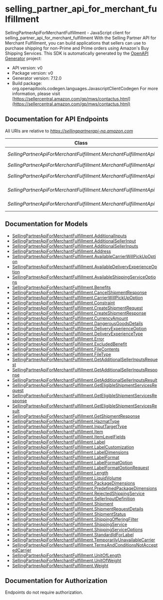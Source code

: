 # selling_partner_api_for_merchant_fulfillment

SellingPartnerApiForMerchantFulfillment - JavaScript client for selling_partner_api_for_merchant_fulfillment
With the Selling Partner API for Merchant Fulfillment, you can build applications that sellers can use to purchase shipping for non-Prime and Prime orders using Amazon's Buy Shipping Services.
This SDK is automatically generated by the [OpenAPI Generator](https://openapi-generator.tech) project:

- API version: v0
- Package version: v0
- Generator version: 7.12.0
- Build package: org.openapitools.codegen.languages.JavascriptClientCodegen
For more information, please visit [https://sellercentral.amazon.com/gp/mws/contactus.html](https://sellercentral.amazon.com/gp/mws/contactus.html)

## Documentation for API Endpoints

All URIs are relative to *https://sellingpartnerapi-na.amazon.com*

Class | Method | HTTP request | Description
------------ | ------------- | ------------- | -------------
*SellingPartnerApiForMerchantFulfillment.MerchantFulfillmentApi* | [**cancelShipment**](docs/MerchantFulfillmentApi.md#cancelShipment) | **DELETE** /mfn/v0/shipments/{shipmentId} | 
*SellingPartnerApiForMerchantFulfillment.MerchantFulfillmentApi* | [**createShipment**](docs/MerchantFulfillmentApi.md#createShipment) | **POST** /mfn/v0/shipments | 
*SellingPartnerApiForMerchantFulfillment.MerchantFulfillmentApi* | [**getAdditionalSellerInputs**](docs/MerchantFulfillmentApi.md#getAdditionalSellerInputs) | **POST** /mfn/v0/additionalSellerInputs | 
*SellingPartnerApiForMerchantFulfillment.MerchantFulfillmentApi* | [**getEligibleShipmentServices**](docs/MerchantFulfillmentApi.md#getEligibleShipmentServices) | **POST** /mfn/v0/eligibleShippingServices | 
*SellingPartnerApiForMerchantFulfillment.MerchantFulfillmentApi* | [**getShipment**](docs/MerchantFulfillmentApi.md#getShipment) | **GET** /mfn/v0/shipments/{shipmentId} | 


## Documentation for Models

 - [SellingPartnerApiForMerchantFulfillment.AdditionalInputs](docs/AdditionalInputs.md)
 - [SellingPartnerApiForMerchantFulfillment.AdditionalSellerInput](docs/AdditionalSellerInput.md)
 - [SellingPartnerApiForMerchantFulfillment.AdditionalSellerInputs](docs/AdditionalSellerInputs.md)
 - [SellingPartnerApiForMerchantFulfillment.Address](docs/Address.md)
 - [SellingPartnerApiForMerchantFulfillment.AvailableCarrierWillPickUpOption](docs/AvailableCarrierWillPickUpOption.md)
 - [SellingPartnerApiForMerchantFulfillment.AvailableDeliveryExperienceOption](docs/AvailableDeliveryExperienceOption.md)
 - [SellingPartnerApiForMerchantFulfillment.AvailableShippingServiceOptions](docs/AvailableShippingServiceOptions.md)
 - [SellingPartnerApiForMerchantFulfillment.Benefits](docs/Benefits.md)
 - [SellingPartnerApiForMerchantFulfillment.CancelShipmentResponse](docs/CancelShipmentResponse.md)
 - [SellingPartnerApiForMerchantFulfillment.CarrierWillPickUpOption](docs/CarrierWillPickUpOption.md)
 - [SellingPartnerApiForMerchantFulfillment.Constraint](docs/Constraint.md)
 - [SellingPartnerApiForMerchantFulfillment.CreateShipmentRequest](docs/CreateShipmentRequest.md)
 - [SellingPartnerApiForMerchantFulfillment.CreateShipmentResponse](docs/CreateShipmentResponse.md)
 - [SellingPartnerApiForMerchantFulfillment.CurrencyAmount](docs/CurrencyAmount.md)
 - [SellingPartnerApiForMerchantFulfillment.DangerousGoodsDetails](docs/DangerousGoodsDetails.md)
 - [SellingPartnerApiForMerchantFulfillment.DeliveryExperienceOption](docs/DeliveryExperienceOption.md)
 - [SellingPartnerApiForMerchantFulfillment.DeliveryExperienceType](docs/DeliveryExperienceType.md)
 - [SellingPartnerApiForMerchantFulfillment.Error](docs/Error.md)
 - [SellingPartnerApiForMerchantFulfillment.ExcludedBenefit](docs/ExcludedBenefit.md)
 - [SellingPartnerApiForMerchantFulfillment.FileContents](docs/FileContents.md)
 - [SellingPartnerApiForMerchantFulfillment.FileType](docs/FileType.md)
 - [SellingPartnerApiForMerchantFulfillment.GetAdditionalSellerInputsRequest](docs/GetAdditionalSellerInputsRequest.md)
 - [SellingPartnerApiForMerchantFulfillment.GetAdditionalSellerInputsResponse](docs/GetAdditionalSellerInputsResponse.md)
 - [SellingPartnerApiForMerchantFulfillment.GetAdditionalSellerInputsResult](docs/GetAdditionalSellerInputsResult.md)
 - [SellingPartnerApiForMerchantFulfillment.GetEligibleShipmentServicesRequest](docs/GetEligibleShipmentServicesRequest.md)
 - [SellingPartnerApiForMerchantFulfillment.GetEligibleShipmentServicesResponse](docs/GetEligibleShipmentServicesResponse.md)
 - [SellingPartnerApiForMerchantFulfillment.GetEligibleShipmentServicesResult](docs/GetEligibleShipmentServicesResult.md)
 - [SellingPartnerApiForMerchantFulfillment.GetShipmentResponse](docs/GetShipmentResponse.md)
 - [SellingPartnerApiForMerchantFulfillment.HazmatType](docs/HazmatType.md)
 - [SellingPartnerApiForMerchantFulfillment.InputTargetType](docs/InputTargetType.md)
 - [SellingPartnerApiForMerchantFulfillment.Item](docs/Item.md)
 - [SellingPartnerApiForMerchantFulfillment.ItemLevelFields](docs/ItemLevelFields.md)
 - [SellingPartnerApiForMerchantFulfillment.Label](docs/Label.md)
 - [SellingPartnerApiForMerchantFulfillment.LabelCustomization](docs/LabelCustomization.md)
 - [SellingPartnerApiForMerchantFulfillment.LabelDimensions](docs/LabelDimensions.md)
 - [SellingPartnerApiForMerchantFulfillment.LabelFormat](docs/LabelFormat.md)
 - [SellingPartnerApiForMerchantFulfillment.LabelFormatOption](docs/LabelFormatOption.md)
 - [SellingPartnerApiForMerchantFulfillment.LabelFormatOptionRequest](docs/LabelFormatOptionRequest.md)
 - [SellingPartnerApiForMerchantFulfillment.Length](docs/Length.md)
 - [SellingPartnerApiForMerchantFulfillment.LiquidVolume](docs/LiquidVolume.md)
 - [SellingPartnerApiForMerchantFulfillment.PackageDimensions](docs/PackageDimensions.md)
 - [SellingPartnerApiForMerchantFulfillment.PredefinedPackageDimensions](docs/PredefinedPackageDimensions.md)
 - [SellingPartnerApiForMerchantFulfillment.RejectedShippingService](docs/RejectedShippingService.md)
 - [SellingPartnerApiForMerchantFulfillment.SellerInputDefinition](docs/SellerInputDefinition.md)
 - [SellingPartnerApiForMerchantFulfillment.Shipment](docs/Shipment.md)
 - [SellingPartnerApiForMerchantFulfillment.ShipmentRequestDetails](docs/ShipmentRequestDetails.md)
 - [SellingPartnerApiForMerchantFulfillment.ShipmentStatus](docs/ShipmentStatus.md)
 - [SellingPartnerApiForMerchantFulfillment.ShippingOfferingFilter](docs/ShippingOfferingFilter.md)
 - [SellingPartnerApiForMerchantFulfillment.ShippingService](docs/ShippingService.md)
 - [SellingPartnerApiForMerchantFulfillment.ShippingServiceOptions](docs/ShippingServiceOptions.md)
 - [SellingPartnerApiForMerchantFulfillment.StandardIdForLabel](docs/StandardIdForLabel.md)
 - [SellingPartnerApiForMerchantFulfillment.TemporarilyUnavailableCarrier](docs/TemporarilyUnavailableCarrier.md)
 - [SellingPartnerApiForMerchantFulfillment.TermsAndConditionsNotAcceptedCarrier](docs/TermsAndConditionsNotAcceptedCarrier.md)
 - [SellingPartnerApiForMerchantFulfillment.UnitOfLength](docs/UnitOfLength.md)
 - [SellingPartnerApiForMerchantFulfillment.UnitOfWeight](docs/UnitOfWeight.md)
 - [SellingPartnerApiForMerchantFulfillment.Weight](docs/Weight.md)


## Documentation for Authorization

Endpoints do not require authorization.

